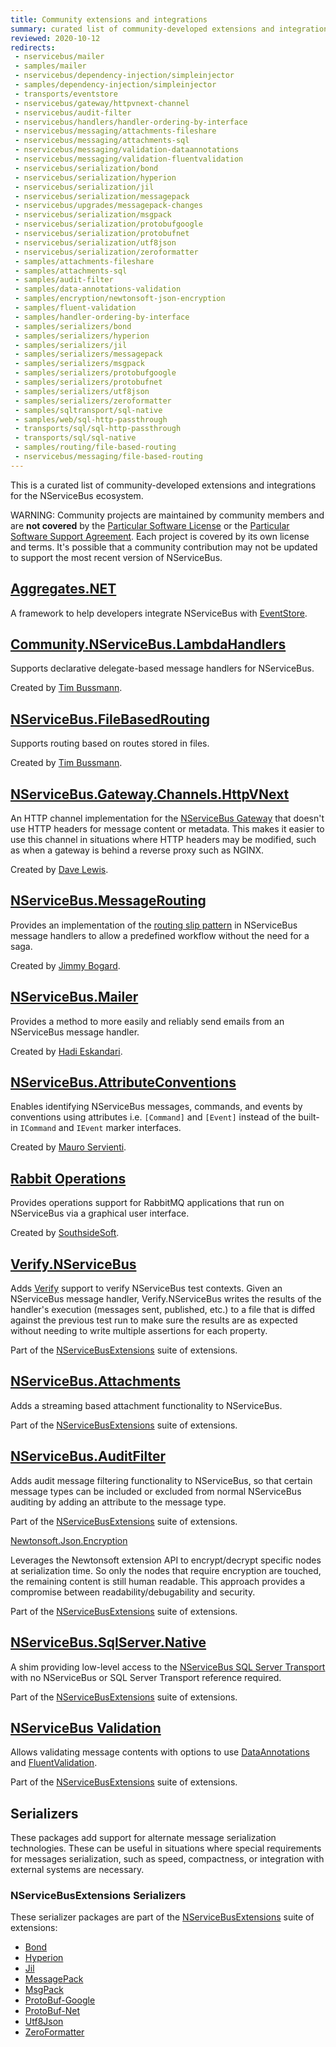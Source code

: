 ```yaml
---
title: Community extensions and integrations
summary: curated list of community-developed extensions and integrations for the NServiceBus ecosystem.
reviewed: 2020-10-12
redirects:
 - nservicebus/mailer
 - samples/mailer
 - nservicebus/dependency-injection/simpleinjector
 - samples/dependency-injection/simpleinjector
 - transports/eventstore
 - nservicebus/gateway/httpvnext-channel
 - nservicebus/audit-filter
 - nservicebus/handlers/handler-ordering-by-interface
 - nservicebus/messaging/attachments-fileshare
 - nservicebus/messaging/attachments-sql
 - nservicebus/messaging/validation-dataannotations
 - nservicebus/messaging/validation-fluentvalidation
 - nservicebus/serialization/bond
 - nservicebus/serialization/hyperion
 - nservicebus/serialization/jil
 - nservicebus/serialization/messagepack
 - nservicebus/upgrades/messagepack-changes
 - nservicebus/serialization/msgpack
 - nservicebus/serialization/protobufgoogle
 - nservicebus/serialization/protobufnet
 - nservicebus/serialization/utf8json
 - nservicebus/serialization/zeroformatter
 - samples/attachments-fileshare
 - samples/attachments-sql
 - samples/audit-filter
 - samples/data-annotations-validation
 - samples/encryption/newtonsoft-json-encryption
 - samples/fluent-validation
 - samples/handler-ordering-by-interface
 - samples/serializers/bond
 - samples/serializers/hyperion
 - samples/serializers/jil
 - samples/serializers/messagepack
 - samples/serializers/msgpack
 - samples/serializers/protobufgoogle
 - samples/serializers/protobufnet
 - samples/serializers/utf8json
 - samples/serializers/zeroformatter
 - samples/sqltransport/sql-native
 - samples/web/sql-http-passthrough
 - transports/sql/sql-http-passthrough
 - transports/sql/sql-native
 - samples/routing/file-based-routing
 - nservicebus/messaging/file-based-routing
---
```


This is a curated list of community-developed extensions and integrations for the NServiceBus ecosystem.

WARNING: Community projects are maintained by community members and are **not covered** by the [Particular Software License](https://particular.net/licensing) or the [Particular Software Support Agreement](https://particular.net/supportagreement). Each project is covered by its own license and terms. It's possible that a community contribution may not be updated to support the most recent version of NServiceBus.

## [Aggregates.NET](https://github.com/charlessolar/Aggregates.NET)

A framework to help developers integrate NServiceBus with [EventStore](https://github.com/EventStore/EventStore).

## [Community.NServiceBus.LambdaHandlers](https://github.com/timbussmann/Community.NServiceBus.LambdaHandlers)

Supports declarative delegate-based message handlers for NServiceBus.

Created by [Tim Bussmann](https://github.com/timbussmann).

## [NServiceBus.FileBasedRouting](https://github.com/timbussmann/NServiceBus.FileBasedRouting)

Supports routing based on routes stored in files.

Created by [Tim Bussmann](https://github.com/timbussmann).

## [NServiceBus.Gateway.Channels.HttpVNext](https://github.com/welshdave/NServiceBus.Gateway.Channels.HttpVNext)

An HTTP channel implementation for the [NServiceBus Gateway](/nservicebus/gateway/) that doesn't use HTTP headers for message content or metadata. This makes it easier to use this channel in situations where HTTP headers may be modified, such as when a gateway is behind a reverse proxy such as NGINX.

Created by [Dave Lewis](https://www.dllewis.org/).

## [NServiceBus.MessageRouting](https://github.com/jbogard/NServiceBus.MessageRouting)

Provides an implementation of the [routing slip pattern](http://www.enterpriseintegrationpatterns.com/RoutingTable.html) in NServiceBus message handlers to allow a predefined workflow without the need for a saga.

Created by [Jimmy Bogard](https://jimmybogard.com/).

## [NServiceBus.Mailer](https://github.com/HEskandari/NServiceBus.Mailer)

Provides a method to more easily and reliably send emails from an NServiceBus message handler.

Created by [Hadi Eskandari](http://www.seesharpsoftware.com.au/).

## [NServiceBus.AttributeConventions](https://github.com/mauroservienti/NServiceBus.AttributeConventions)

Enables identifying NServiceBus messages, commands, and events by conventions using attributes i.e. `[Command]` and `[Event]` instead of the built-in `ICommand` and `IEvent` marker interfaces.

Created by [Mauro Servienti](https://milestone.topics.it/).

## [Rabbit Operations](http://rabbitoperations.southsidesoft.com/)

Provides operations support for RabbitMQ applications that run on NServiceBus via a graphical user interface.

Created by [SouthsideSoft](http://southsidesoft.com/).

## [Verify.NServiceBus](https://github.com/NServiceBusExtensions/Verify.NServiceBus)

Adds [Verify](https://github.com/VerifyTests/Verify) support to verify NServiceBus test contexts. Given an NServiceBus message handler, Verify.NServiceBus writes the results of the handler's execution (messages sent, published, etc.) to a file that is diffed against the previous test run to make sure the results are as expected without needing to write multiple assertions for each property.

Part of the [NServiceBusExtensions](https://github.com/NServiceBusExtensions) suite of extensions.

## [NServiceBus.Attachments](https://github.com/NServiceBusExtensions/NServiceBus.Attachments)

Adds a streaming based attachment functionality to NServiceBus.

Part of the [NServiceBusExtensions](https://github.com/NServiceBusExtensions) suite of extensions.

## [NServiceBus.AuditFilter](https://github.com/NServiceBusExtensions/NServiceBus.AuditFilter)

Adds audit message filtering functionality to NServiceBus, so that certain message types can be included or excluded from normal NServiceBus auditing by adding an attribute to the message type.

Part of the [NServiceBusExtensions](https://github.com/NServiceBusExtensions) suite of extensions.

[Newtonsoft.Json.Encryption](https://github.com/NServiceBusExtensions/Newtonsoft.Json.Encryption)

Leverages the Newtonsoft extension API to encrypt/decrypt specific nodes at serialization time. So only the nodes that require encryption are touched, the remaining content is still human readable. This approach provides a compromise between readability/debugability and security.

Part of the [NServiceBusExtensions](https://github.com/NServiceBusExtensions) suite of extensions.

## [NServiceBus.SqlServer.Native](https://github.com/NServiceBusExtensions/NServiceBus.Native)

A shim providing low-level access to the [NServiceBus SQL Server Transport](/transports/sql/) with no NServiceBus or SQL Server Transport reference required.

Part of the [NServiceBusExtensions](https://github.com/NServiceBusExtensions) suite of extensions.

## [NServiceBus Validation](https://github.com/NServiceBusExtensions/NServiceBus.Validation)

Allows validating message contents with options to use [DataAnnotations](https://docs.microsoft.com/en-us/dotnet/api/system.componentmodel.dataannotations) and [FluentValidation](https://github.com/JeremySkinner/FluentValidation).

Part of the [NServiceBusExtensions](https://github.com/NServiceBusExtensions) suite of extensions.

## Serializers

These packages add support for alternate message serialization technologies. These can be useful in situations where special requirements for messages serialization, such as speed, compactness, or integration with external systems are necessary.

### NServiceBusExtensions Serializers

These serializer packages are part of the [NServiceBusExtensions](https://github.com/NServiceBusExtensions) suite of extensions:

* [Bond](https://github.com/NServiceBusExtensions/NServiceBus.Bond)
* [Hyperion](https://github.com/NServiceBusExtensions/NServiceBus.Hyperion)
* [Jil](https://github.com/NServiceBusExtensions/NServiceBus.Jil)
* [MessagePack](https://github.com/NServiceBusExtensions/NServiceBus.MessagePack)
* [MsgPack](https://github.com/NServiceBusExtensions/NServiceBus.MsgPack)
* [ProtoBuf-Google](https://github.com/NServiceBusExtensions/NServiceBus.ProtoBufGoogle)
* [ProtoBuf-Net](https://github.com/NServiceBusExtensions/NServiceBus.ProtoBufNet)
* [Utf8Json](https://github.com/NServiceBusExtensions/NServiceBus.Utf8Json)
* [ZeroFormatter](https://github.com/NServiceBusExtensions/NServiceBus.ZeroFormatter)

